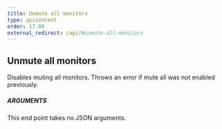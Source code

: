 ```yaml
---
title: Unmute all monitors
type: apicontent
order: 17.08
external_redirect: /api/#unmute-all-monitors
---
```


## Unmute all monitors
Disables muting all monitors. Throws an error if mute all was not enabled previously.

##### ARGUMENTS

This end point takes no JSON arguments.

